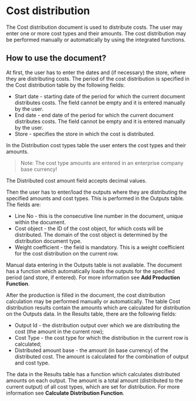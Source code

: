 # Cost distribution
The Cost distribution document is used to distribute costs. The user may enter one or more cost types and their amounts. The cost distribution may be performed manually or automatically by using the integrated functions. 
## How to use the document?
At first, the user has to enter the dates and (if necessary) the store, where they are distributing costs. The period of the cost distribution is specified in the Cost distribution table by the following fields:
- Start date - starting date of the period for which the current document distributes costs. The field cannot be empty and it is entered manually by the user. 
- End date - end date of the period for which the current document distributes costs. The field cannot be empty and it is entered manually by the user.
- Store - specifies the store in which the cost is distributed.

In the Distribution cost types table the user enters the cost types and their amounts.

> Note: The cost type amounts are entered in an enterprise company base currency!
 
 
The Distributed cost amount field accepts decimal values.

Then the user has to enter/load the outputs where they are distributing the specified amounts and cost types. This is performed in the Outputs table. The fields are:
- Line No - this is the consecutive line number in the document, unique within the document.
- Cost object - the ID of the cost object, for which costs will be distributed. The domain of the cost object is determined by the distribution document type.
- Weight coefficient - the field is mandatory. This is a weight coefficient for the cost distribution on the current row.

Manual data entering in the Outputs table is not available. The document has a function which automatically loads the outputs for the specified period (and store, if entered). For more information see **Add Production Function**.


After the production is filled in the document, the cost distribution calculation may be performed manually or automatically. The table Cost distribution results contain the amounts which are calculated for distribution on the Outputs data. In the Results table, there are the following fields:
- Output Id - the distribution output over which we are distributing the cost (the amount in the current row);
- Cost Type - the cost type for which the distribution in the current row is calculated;
- Distributed amount base - the amount (in base currency) of the distributed cost. The amount is calculated for the combination of output and cost type. 

The data in the Results table has a function which calculates distributed amounts on each output. The amount is a total amount (distributed to the current output) of all cost types, which are set for distribution. For more information see **Calculate Distribution Function**.
